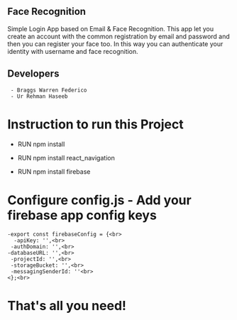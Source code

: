 ## Face Recognition

Simple Login App based on Email & Face Recognition. This app let you create an account with the common registration by email and password and then you can register your face too. In this way you can authenticate your identity with username and face recognition. 

## Developers
	 - Braggs Warren Federico 
	 - Ur Rehman Haseeb
	

# Instruction to run this Project 
- <p>RUN npm install<br></p>
- <p>RUN npm install react_navigation<br></p>
- <p>RUN npm install firebase <br></p>


# Configure config.js - Add your firebase app config keys
	-export const firebaseConfig = {<br>
	  -apiKey: '',<br>
	 -authDomain: '',<br>
	-databaseURL: '',<br>
	 -projectId: '',<br>
	 -storageBucket: '',<br>
	 -messagingSenderId: ''<br>
	<};<br>
	
# That's all you need!

